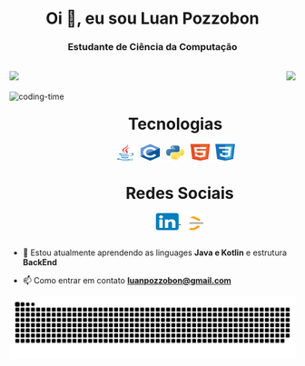 <h1 align="center">Oi 👋, eu sou Luan Pozzobon</h1>
<h3 align="center">Estudante de Ciência da Computação</h3>
<br>

<div>
  <img  height="180em" src="https://github-readme-stats.vercel.app/api?username=LuanPozzobon&show_icons=true&theme=midnight-purple&include_all_commits=true&count_private=true"/>
  <img align="right" height="180em" src="https://github-readme-stats.vercel.app/api/top-langs/?username=LuanPozzobon&layout=compact&langs_count=16&theme=midnight-purple"/>
</div>

<div  align="center"> 
  <div style="display: inline_block"><br>
    <img align="left" height="250" alt="coding-time" src="image.avif">
    <h1 align="center">Tecnologias</h1>
    <img align="center" height="30" width="40" alt="js-icon"  src="https://raw.githubusercontent.com/devicons/devicon/master/icons/java/java-original.svg"> 
    <img align="center" height="30" width="40" alt="c-icon" src="https://raw.githubusercontent.com/devicons/devicon/master/icons/c/c-original.svg">
    <img align="center" height="30" width="40" alt="c-icon" src="https://raw.githubusercontent.com/devicons/devicon/master/icons/python/python-original.svg">
    <img align="center" height="30" width="40" alt="html-icon" src="https://raw.githubusercontent.com/devicons/devicon/master/icons/html5/html5-original.svg">
    <img align="center" height="30" width="40" alt="css-icon" src="https://raw.githubusercontent.com/devicons/devicon/master/icons/css3/css3-original.svg">
    </div>
    
  
  <h1 align="center">Redes Sociais</h1>
    <a href = "https://www.linkedin.com/in/luan-pozzobon-8478a2235/">
      <img align="center" height="30" width="40" alt="linkedin-icon" src="LinkedIn_icon.svg">
    </a>
  <a href = "https://leetcode.com/LuanPozzobon/">
      <img align="center" height="30" width="40" alt="leetcode-icon" src="LeetCode.svg">
    </a>
</div>
<br>

- 🌱 Estou atualmente aprendendo as linguages **Java e Kotlin** e estrutura **BackEnd**

- 📫 Como entrar em contato **luanpozzobon@gmail.com**
  
![Snake animation](https://github.com/LuanPozzobon/LuanPozzobon/blob/output/github-contribution-grid-snake.svg)
